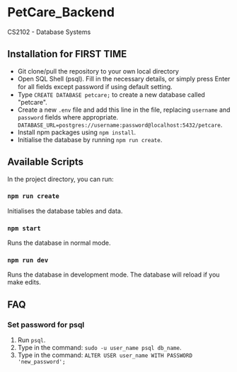 # PetCare_Backend
CS2102 - Database Systems

## Installation for FIRST TIME

* Git clone/pull the repository to your own local directory
* Open SQL Shell (psql). Fill in the necessary details, or simply press Enter for all ﬁelds except password if using default setting.
* Type `CREATE DATABASE petcare;` to create a new database called "petcare". 
* Create a new `.env` file and add this line in the file, replacing `username` and `password` fields where appropriate. ```DATABASE_URL=postgres://username:password@localhost:5432/petcare```.
* Install npm packages using `npm install`.
* Initialise the database by running `npm run create`.


## Available Scripts

In the project directory, you can run:

### `npm run create`
Initialises the database tables and data.

### `npm start`
Runs the database in normal mode.

### `npm run dev`
Runs the database in development mode.
The database will reload if you make edits.


## FAQ
### Set password for psql
1. Run `psql`.
2. Type in the command: `sudo -u user_name psql db_name`.
2. Type in the command: `ALTER USER user_name WITH PASSWORD 'new_password';`
